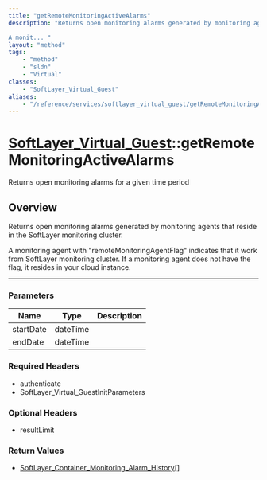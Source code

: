 ```yaml
---
title: "getRemoteMonitoringActiveAlarms"
description: "Returns open monitoring alarms generated by monitoring agents that reside in the SoftLayer monitoring cluster. 

A monit... "
layout: "method"
tags:
    - "method"
    - "sldn"
    - "Virtual"
classes:
    - "SoftLayer_Virtual_Guest"
aliases:
    - "/reference/services/softlayer_virtual_guest/getRemoteMonitoringActiveAlarms"
---
```

# [SoftLayer_Virtual_Guest](/reference/services/SoftLayer_Virtual_Guest)::getRemoteMonitoringActiveAlarms

Returns open monitoring alarms for a given time period


## Overview 
Returns open monitoring alarms generated by monitoring agents that reside in the SoftLayer monitoring cluster. 

A monitoring agent with "remoteMonitoringAgentFlag" indicates that it work from SoftLayer monitoring cluster. If a monitoring agent does not have the flag, it resides in your cloud instance. 

-----

### Parameters 
|Name | Type | Description |
| --- | --- | --- |
|startDate| dateTime| |
|endDate| dateTime| |


### Required Headers
* authenticate
* SoftLayer_Virtual_GuestInitParameters


### Optional Headers
* resultLimit

### Return Values
* <a href='/reference/datatypes/SoftLayer_Container_Monitoring_Alarm_History'>SoftLayer_Container_Monitoring_Alarm_History[] </a>




